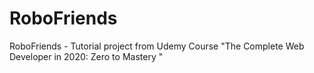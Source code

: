 # RoboFriends
RoboFriends - Tutorial project from Udemy Course "The Complete Web Developer in 2020: Zero to Mastery " 
